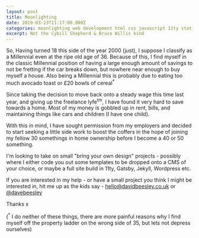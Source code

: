 ```yaml
---
layout: post
title: Moonlighting
date: 2019-03-23T11:17:00.000Z
categories: moonlighting web development html css javascript 11ty static site
excerpt: Not the Cybill Shepherd & Bruce Willis kind
---
```


So,
Having turned 18 this side of the year 2000 (just), I suppose I classify as a Millennial even at the ripe old age of 36. Because of this, I find myself in the classic Millennial position of having a large enough amount of savings to not be fretting if the car breaks down, but nowhere near enough to buy myself a house. Also being a Millennial this is probably due to eating too much avocado toast or £20 bowls of cereal<sup>\*</sup>

Since taking the decision to move back onto a steady wage this time last year, and giving up the freelance lyfe<sup>tm</sup>, I have found it very hard to save towards a home. Most of my money is gobbled up in rent, bills, and maintaining things like cars and children (I have one child).

With this in mind, I have sought permission from my employers and decided to start seeking a little side work to boost the coffers in the hope of joining my fellow 30 somethings in home ownership before I become a 40 or 50 something.

I'm looking to take on small "bring your own design" projects - possibly where I either code you out some templates to be dropped onto a CMS of your choice, or maybe a full site build in 11ty, Gatsby, Jekyll, Wordpress etc.

If you are interested in my help - or have a small project you think I might be interested in, hit me up as the kids say - [hello@davidbeesley.co.uk](mailto:hello@davidbeesley.co.uk) or [@davebeesley](https://www.twitter.com/davebeesley)

Thanks x

(<sup>\*</sup> I do neither of these things, there are more painful reasons why I find myself off the property ladder on the wrong side of 35, but lets not depress ourselves)
